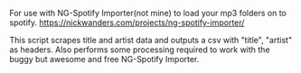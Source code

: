 For use with NG-Spotify Importer(not mine) to load your mp3 folders on to spotify. https://nickwanders.com/projects/ng-spotify-importer/

This script scrapes title and artist data and outputs a csv with "title", "artist" as headers.
Also performs some processing required to work with the buggy but awesome and free NG-Spotify Importer.
